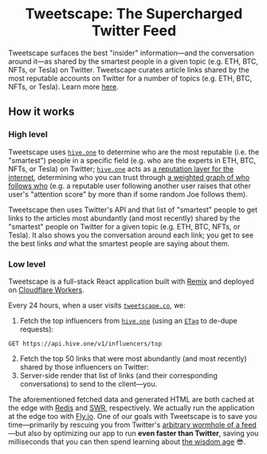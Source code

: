 <h1 align='center'>Tweetscape: The Supercharged Twitter Feed</h1>

Tweetscape surfaces the best "insider" information—and the conversation around it—as shared by the smartest people in a given topic (e.g. ETH, BTC, NFTs, or Tesla) on Twitter.
Tweetscape curates article links shared by the most reputable accounts on Twitter for a number of topics (e.g. ETH, BTC, NFTs, or Tesla).
Learn more [here](https://www.roote.co/tweetscape).

## How it works

### High level

Tweetscape uses [`hive.one`](https://hive.one) to determine who are the most reputable (i.e. the "smartest") people in a specific field (e.g. who are the experts in ETH, BTC, NFTs, or Tesla) on Twitter; [`hive.one`](https://hive.one) acts as [a reputation layer for the internet](https://borgcollective.notion.site/About-15b9db2c1f414cf998c5abc58b715176), determining who you can trust through [a weighted graph of who follows who](https://borgcollective.notion.site/FAQ-5434e4695d60456cb481acb98bb88b18) (e.g. a reputable user following another user raises that other user's "attention score" by more than if some random Joe follows them).

Tweetscape then uses Twitter's API and that list of "smartest" people to get links to the articles most abundantly (and most recently) shared by the "smartest" people on Twitter for a given topic (e.g. ETH, BTC, NFTs, or Tesla).
It also shows you the conversation around each link; you get to see the best links _and_ what the smartest people are saying about them.

### Low level

Tweetscape is a full-stack React application built with [Remix](https://remix.run) and deployed on [Cloudflare Workers](https://developers.cloudflare.com/workers).

Every 24 hours, when a user visits [`tweetscape.co`](https://tweetscape.co), we:

1. Fetch the top influencers from [`hive.one`](https://docs.hive.one/core-resources/top-influencers) (using an [`ETag`](https://docs.hive.one/using-etags) to de-dupe requests):

`GET https://api.hive.one/v1/influencers/top`

2. Fetch the top 50 links that were most abundantly (and most recently) shared by those influencers on Twitter:
3. Server-side render that list of links (and their corresponding conversations) to send to the client—you.

The aforementioned fetched data and generated HTML are both cached at the edge with [Redis](https://redis.com) and [SWR](https://developer.mozilla.org/en-US/docs/Web/HTTP/Headers/Cache-Control#stale-while-revalidate), respectively.
We actually run the application at the edge too with [Fly.io](https://fly.io/docs/reference/regions).
One of our goals with Tweetscape is to save you time—primarily by rescuing you from Twitter's [arbitrary wormhole of a feed](https://www.roote.co/tweetscape/vision)—but also by optimizing our app to run **even faster than Twitter**, saving you milliseconds that you can then spend learning about [the wisdom age](https://www.roote.co/wisdom-age) 😎.
